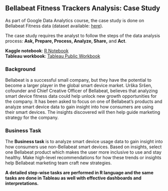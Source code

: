 ## Bellabeat Fitness Trackers Analysis: Case Study

As part of Google Data Analytics course, the case study is done on Bellabeat Fitness data (dataset available: [here](https://www.kaggle.com/arashnic/fitbit)). 


The case study requires the analyst to follow the steps of the data analysis process: 
**Ask, Prepare, Process, Analyze, Share,** and **Act**.


**Kaggle notebook**: [R Notebook](https://www.kaggle.com/tallaprashamsa/gda-bellabeat-case-study) <br /> 
**Tableau workbook**: [Tableau Public Workbook](https://bit.ly/bellabeat_tableau) <br /> 

### Background
Bellabeat is a successful small company, but they have the potential to become a larger player in the global smart device market. Urška Sršen, cofounder and Chief Creative Officer of Bellabeat, believes that analyzing smart device fitness data could help unlock new growth opportunities for the company. It has been asked to focus on one of Bellabeat’s products and analyze smart device data to gain insight into how consumers are using their smart devices. The insights discovered will then help guide marketing strategy for the company.

### Business Task
The **Business task** is to analyze smart device usage data to gain insight into how consumers use non-Bellabeat smart devices. Based on insights, select one Bellabeat product which makes the user more inclusive to use and stay healthy. Make high-level recommendations for how these trends or insights help Bellabeat marketing team craft new strategies.


**A detailed step-wise tasks are performed in R language and the same tasks are done in Tableau as well with effective dashboards and interpretations.**

